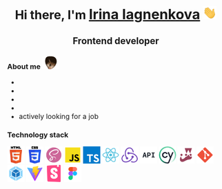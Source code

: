<h1 align="center">Hi there, I'm 
<a href="http://rsskhna.tilda.ws" target="_blank" style="font-size: 32px;">Irina Iagnenkova</a> 
<img src="https://github.com/rsskhna/rsskhna/raw/main/images/Hi.gif" width="32" alt=""/>
</h1>

<h2 align="center" >Frontend developer</h2>


<h3>About me
<img src="https://github.com/rsskhna/rsskhna/raw/main/images/cats.gif" width="40" alt=""/>
</h3>
<ul style="font-size: 16px">
        <li></li>
        <li></li>
        <li></li>
        <li></li>
        <li>actively looking for a job</li>
</ul>

<h3>Technology stack</h3>
<p>
    <img src="https://github.com/rsskhna/rsskhna/raw/main/images/html.svg" alt="" width="40" />
    <img src="https://github.com/rsskhna/rsskhna/raw/main/images/css.svg" alt="" width="40" />
    <img src="https://github.com/rsskhna/rsskhna/raw/main/images/scss.svg" alt="" width="40" />
    <img src="https://github.com/rsskhna/rsskhna/raw/main/images/js.svg" alt="" width="40" />
    <img src="https://github.com/rsskhna/rsskhna/raw/main/images/typescript.svg" alt="" width="40" />
    <img src="https://github.com/rsskhna/rsskhna/raw/main/images/react.svg" alt="" width="40" />
    <img src="https://github.com/rsskhna/rsskhna/raw/main/images/redux.svg" alt="" width="40" />
    <img src="https://github.com/rsskhna/rsskhna/raw/main/images/api.svg" alt="" width="40" />
    <img src="https://github.com/rsskhna/rsskhna/raw/main/images/cypress.svg" alt="" width="40" />
    <img src="https://github.com/rsskhna/rsskhna/raw/main/images/jest.svg" alt="" width="40" />
    <img src="https://github.com/rsskhna/rsskhna/raw/main/images/git.svg" alt="" width="40" />
    <img src="https://github.com/rsskhna/rsskhna/raw/main/images/webpack.svg" alt="" width="40" />
    <img src="https://github.com/rsskhna/rsskhna/raw/main/images/vite.svg" alt="" width="40" />
    <img src="https://github.com/rsskhna/rsskhna/raw/main/images/storybook.svg" alt="" width="40" />
    <img src="https://github.com/rsskhna/rsskhna/raw/main/images/figma.svg" alt="" width="40" />
</p>




